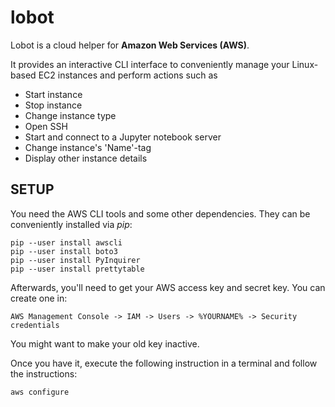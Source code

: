 # lobot
Lobot is a cloud helper for **Amazon Web Services (AWS)**.

It provides an interactive CLI interface to conveniently manage your Linux-based EC2 instances and perform actions such as
* Start instance
* Stop instance
* Change instance type
* Open SSH
* Start and connect to a Jupyter notebook server
* Change instance's 'Name'-tag
* Display other instance details

## SETUP ##
You need the AWS CLI tools and some other dependencies. They can be conveniently installed via *pip*:
```
pip --user install awscli
pip --user install boto3
pip --user install PyInquirer
pip --user install prettytable
```

Afterwards, you'll need to get your AWS access key and secret key. You can create
one in:
```
AWS Management Console -> IAM -> Users -> %YOURNAME% -> Security credentials
```
You might want to make your old key inactive.

Once you have it, execute the following instruction in a terminal and follow the instructions:
```
aws configure
``` 

